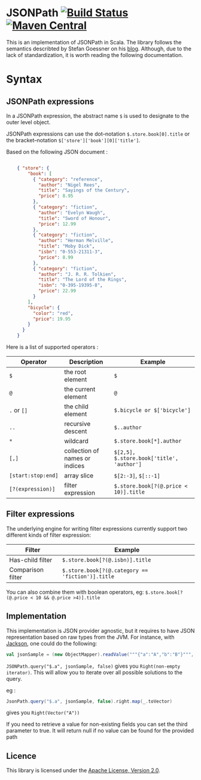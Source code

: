 # JSONPath [![Build Status](https://travis-ci.org/gatling/jsonpath.svg?branch=master)](https://travis-ci.org/gatling/jsonpath) [![Maven Central](https://maven-badges.herokuapp.com/maven-central/io.gatling/jsonpath_2.12/badge.svg)](https://maven-badges.herokuapp.com/maven-central/io.gatling/jsonpath_2.12/)

This is an implementation of JSONPath in Scala. The library follows the semantics describted by Stefan Goessner on his [blog](http://goessner.net/articles/JSONPath).
Although, due to the lack of standardization, it is worth reading the following documentation. 

# Syntax

## JSONPath expressions

In a JSONPath expression, the abstract name `$` is used to designate to the outer level object.

JSONPath expressions can use the dot–notation `$.store.book[0].title` or the bracket–notation `$['store']['book'][0]['title']`.

Based on the following JSON document : 

```json

    { "store": {
        "book": [ 
          { "category": "reference",
            "author": "Nigel Rees",
            "title": "Sayings of the Century",
            "price": 8.95
          },
          { "category": "fiction",
            "author": "Evelyn Waugh",
            "title": "Sword of Honour",
            "price": 12.99
          },
          { "category": "fiction",
            "author": "Herman Melville",
            "title": "Moby Dick",
            "isbn": "0-553-21311-3",
            "price": 8.99
          },
          { "category": "fiction",
            "author": "J. R. R. Tolkien",
            "title": "The Lord of the Rings",
            "isbn": "0-395-19395-8",
            "price": 22.99
          }
        ],
        "bicycle": {
          "color": "red",
          "price": 19.95
        }
      }
    }
```

Here is a list of supported operators : 

| Operator             | Description                    | Example                                   |
| -------------------- | ------------------------------ | ----------------------------------------- |
| `$`                  | the root element               | `$`                                       |
| `@`                  | the current element            | `@`                                       |
| `.` or `[]`          | the child element              | `$.bicycle or $['bicycle']`               |
| `..`                 | recursive descent              | `$..author`                               |
| `*`                  | wildcard                       | `$.store.book[*].author`                  |
| `[,]`                | collection of names or indices | `$[2,5], $.store.book['title', 'author']` |
| `[start:stop:end]`   | array slice                    | `$[2:-3]`, `$[::-1]`                      |
| `[?(expression)]`    | filter expression              | `$.store.book[?(@.price < 10)].title`     |


## Filter expressions

The underlying engine for writing filter expressions currently support two different kinds of filter expression:

| Filter            | Example                                          |
| ----------------- | -------------------------------------------------|
| Has-child filter  | `$.store.book[?(@.isbn)].title`                  |
| Comparison filter | `$.store.book[?(@.category == 'fiction')].title` |

You can also combine them with boolean operators, eg: `$.store.book[?(@.price < 10 && @.price >4)].title`


## Implementation

This implementation is JSON provider agnostic, but it requires to have JSON representation based on raw types from the JVM.
For instance, with [Jackson](http://jackson.codehaus.org), one could do the following:

```scala
val jsonSample = (new ObjectMapper).readValue("""{"a":"A","b":"B"}""", classOf[Object])
```

`JSONPath.query("$.a", jsonSample, false)` gives you `Right(non-empty iterator)`. This will allow you to iterate over all possible solutions to the query. 

eg :

```scala
JsonPath.query("$.a", jsonSample, false).right.map(_.toVector)
```

gives you `Right(Vector("A"))`

If you need to retrieve a value for non-existing fields you can set the third parameter to true. 
It will return null if no value can be found for the provided path

## Licence

This library is licensed under the [Apache License, Version 2.0](http://www.apache.org/licenses/LICENSE-2.0).
